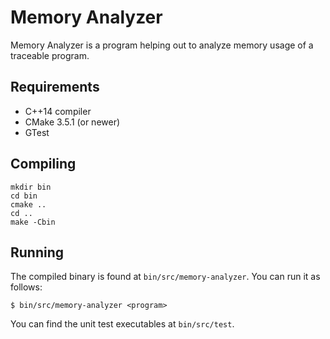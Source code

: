 # Memory Analyzer

Memory Analyzer is a program helping out to analyze memory usage of a traceable
program.

## Requirements

* C++14 compiler
* CMake 3.5.1 (or newer)
* GTest

## Compiling

    mkdir bin
    cd bin
    cmake ..
    cd ..
    make -Cbin

## Running

The compiled binary is found at `bin/src/memory-analyzer`. You can run it as follows:

    $ bin/src/memory-analyzer <program>

You can find the unit test executables at `bin/src/test`.
